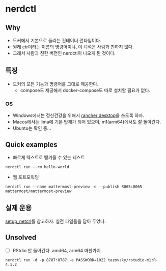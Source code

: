 # nerdctl 

## Why 

- 도커에서 기본으로 돌리는 컨테이너 런타임이다. 
- 원래 ctr이라는 이름의 명령어이냐, 이 녀석은 사람과 친하지 않다. 
- 그래서 사람과 친한 버전인 nerdctl이 나오게 된 것이다. 

## 특징 

- 도커의 모든 기능과 명령어를 그대로 제공한다. 
    + compose도 제공해서 docker-compose도 따로 설치할 필요가 없다. 

### OS 

- Windows에서는 정신건강을 위해서 [rancher desktop](https://rancherdesktop.io/)을 쓰도록 하자. 
- Macos에서는 lima에 기본 탑재가 되어 있으며, m1(arm64)에서도 잘 돌아간다. 
- Ubuntu는 확인 중... 

##  Quick examples 

- 빠르게 텍스트로 땡겨올 수 있는 테스트 

```shell
nerdctl run --rm hello-world
```
- 웹 포트포워딩 

```shell
nerdctl run --name mattermost-preview -d --publish 8065:8065 mattermost/mattermost-preview
```

## 실제 운용 

[setup_netcrl]()를 참고하자. 실전 파일들을 담아 두었다. 

## Unsolved 

- [ ] RStdio 안 돌아간다. amd64, arm64 마찬가지 

`nerdctl run -d -p 8787:8787 -e PASSWORD=1022 tazovsky/rstudio-m1:R-4.1.2`